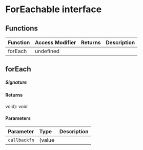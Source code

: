 # ForEachable<T> interface














## Functions

| Function	   | Access Modifier | Returns	| Description|
|:-------------|:----|:-------|:-----------|
|forEach      | undefined | |  |


## forEach



##### Signature

#### Returns
void): void

#### Parameters


| Parameter	   | Type    | Description |
|:-------------|:---------------|:------------|
| `callbackfn`    | (value |  |

